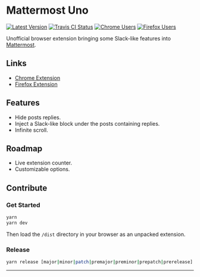 # Mattermost Uno

[![Latest Version][img-version]][link-version]
[![Travis CI Status][img-travis]][link-travis]
[![Chrome Users][img-chrome]][link-chrome]
[![Firefox Users][img-firefox]][link-firefox]

Unofficial browser extension bringing some Slack-like features into [Mattermost][link-mattermost].

## Links

- [Chrome Extension][link-chrome]
- [Firefox Extension][link-firefox]

## Features

- Hide posts replies.
- Inject a Slack-like block under the posts containing replies.
- Infinite scroll.

## Roadmap

- Live extension counter.
- Customizable options.

## Contribute

### Get Started

```bash
yarn
yarn dev
```

Then load the `/dist` directory in your browser as an unpacked extension.

### Release

```bash
yarn release [major|minor|patch|premajor|preminor|prepatch|prerelease]
```

---

[img-chrome]: https://img.shields.io/chrome-web-store/users/fmlacedjkenmgemhjlljfkeckhbjjilc?label=Chrome%20users&style=flat-square
[img-firefox]: https://img.shields.io/amo/users/mattermost-uno?label=Firefox%20users&style=flat-square
[img-travis]: https://img.shields.io/travis/com/ivangabriele/mattermost-uno?style=flat-square
[img-version]: https://img.shields.io/github/package-json/v/ivangabriele/mattermost-uno?style=flat-square

[link-chrome]: https://chrome.google.com/webstore/detail/mattermost-uno/fmlacedjkenmgemhjlljfkeckhbjjilc
[link-firefox]: https://addons.mozilla.org/en-US/firefox/addon/mattermost-uno/
[link-license]: https://github.com/ivangabriele/mattermost-uno/blob/master/LICENSE
[link-mattermost]: https://mattermost.com
[link-travis]: https://travis-ci.com/ivangabriele/mattermost-uno
[link-version]: https://github.com/ivangabriele/mattermost-uno/releases
